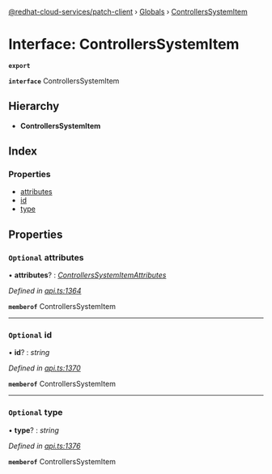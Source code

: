 [@redhat-cloud-services/patch-client](../README.md) › [Globals](../globals.md) › [ControllersSystemItem](controllerssystemitem.md)

# Interface: ControllersSystemItem

**`export`** 

**`interface`** ControllersSystemItem

## Hierarchy

* **ControllersSystemItem**

## Index

### Properties

* [attributes](controllerssystemitem.md#optional-attributes)
* [id](controllerssystemitem.md#optional-id)
* [type](controllerssystemitem.md#optional-type)

## Properties

### `Optional` attributes

• **attributes**? : *[ControllersSystemItemAttributes](controllerssystemitemattributes.md)*

*Defined in [api.ts:1364](https://github.com/RedHatInsights/javascript-clients/blob/898b2150/packages/patch/api.ts#L1364)*

**`memberof`** ControllersSystemItem

___

### `Optional` id

• **id**? : *string*

*Defined in [api.ts:1370](https://github.com/RedHatInsights/javascript-clients/blob/898b2150/packages/patch/api.ts#L1370)*

**`memberof`** ControllersSystemItem

___

### `Optional` type

• **type**? : *string*

*Defined in [api.ts:1376](https://github.com/RedHatInsights/javascript-clients/blob/898b2150/packages/patch/api.ts#L1376)*

**`memberof`** ControllersSystemItem
